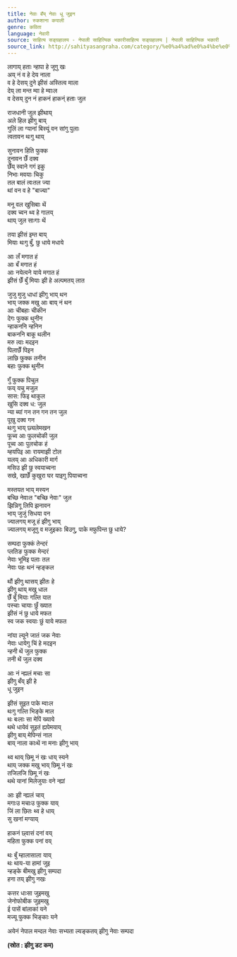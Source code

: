 ```yaml
---
title: नेवाः बँय् नेवाः धू जुइन
author: रुकशाना कपाली
genre: कविता
language: नेवारी
source: साहित्य सङ्ग्रहालय - नेपाली साहित्यिक भकारीसाहित्य सङ्ग्रहालय | नेपाली साहित्यिक भकारी
source_link: http://sahityasangraha.com/category/%e0%a4%ad%e0%a4%be%e0%a4%b7%e0%a4%be-%e0%a4%ad%e0%a4%be%e0%a4%b7%e0%a5%80-%e0%a4%b8%e0%a4%be%e0%a4%b9%e0%a4%bf%e0%a4%a4%e0%a5%8d%e0%a4%af/%e0%a4%a8%e0%a5%87%e0%a4%b5%e0%a4%be%e0%a4%b0%e0%a5%80-%e0%a4%b0%e0%a4%9a%e0%a4%a8%e0%a4%be/
---
```


लागाय् हताः न्हापा हे जूगु खः  
अय् नं व हे देय नाला  
व हे देसय् दुने झीसं अस्तित्व माला  
देय् ला मन्त म्वा हे म्वाःल  
व देसय् दुन नं हाकनं हाकन्ं हताः जुल

राजधानी जुल झीथाय्  
अले हिल झीगु बाय्  
गुलिं ला ग्यानां बिस्यूं वन सांगु पुलाः  
त्वतावन थःगु थाय्

सुनावन हिति फुक्क  
दुनावन छेँ दक्व  
छेँय् स्वाने गगं इकु  
निभाः मवयाः चिकु  
तल बालं त्वःतल ज्या  
थां वन व हे "बाज्या"

मनू वल खुसिबाः थें  
दक्व च्वन थ्व हे गालय्  
थाय् जुल साःगाः थें

तया झीसं इम्त बाय्  
मियाः थःगु बुँ, छु धाये मधाये

आः लँ मगात हं  
आः बँ मगात हं  
आः नयेत्वने याये मगात हं  
झीसं छेँ बुँ मियाः झी हे अल्पमतय् लात

जुजु मुजु धाधां झीगु भाय् थन  
भाय् जक्क मखु आः बाय् नं थन  
आः चीबहाः चीकीन  
देगः फुक्क थुनीन  
न्हाकननि न्हनिन  
बाकननि बाकू थलीन  
मरु त्वाः मदइन  
पिलाछेँ पिइन  
लाछि फुक्क तनीन  
बहाः फुक्क थुनीन

गुँ फुक्क पिचुल  
फय् यचु मजुल  
सास: फिइ थाकुल  
खुसि दक्व ध: जुल  
न्या ब्यां गन तन गन तन जुल  
पूखु दक्व गन  
थःगु भाय् छ्यलेमखन  
फूच्व आः फुलचोकी जुल  
पूच्व आः पुलचोक हं  
म्हयपिइ आः रायमाझी टोल  
यलय् आः अधिकारी मार्ग  
मसिउ झी छु स्वयाच्वना  
सखे, खाछेँ कुखुरा घर याइगु पियाच्वना

मस्तयत भाय् मस्यन  
बच्छि नेवाःत "बच्छि नेवाः" जुल  
झिन्निगू लिपि झनावन  
भाय् जुजुं सिधया वन  
ज्यालगय् मजू हं झीगु भाय्  
ज्यालगय् मजूगु व मजुइकाः बिउगु, पाके मफुपिन्त छु धाये?

सम्पदा फुक्कं तेन्दरं  
प्लतिङ फुक्क मेन्दरं  
नेवाः भूमिइ पलाः तल  
नेवाः पहः थनं न्हङ्कल

थौं झीगु थासय् झीतः हे  
झीगु थाय् मखु धाल  
छेँ बुँ मियाः गल्ति यात  
पस्चाः चायाः छुँ ख्यात  
झीसं नं छु धाये मफत  
स्व जक स्वयाः छुं याये मफत

नांया ल्यूने जातं जक नेवाः  
नेवाः धायेगु चिं हे मदइन  
न्हनी थें जुल फुक्क  
तनी थें जुल दक्व

आः नं न्ह्यलं मचाः सा  
झीगु बँय् झी हे  
धू जुइन

झीसं सुइत पाके म्वाःल  
थःगु गल्ति भिङ्के माल  
थः बःलाः सा मेपिं ख्याये  
थथे धायेवं सुइतं ह्यपेमयाय्  
झीगु बाय् मेपिन्सं नाल  
बाय् नाला काःथें ना मनाः झीगु भाय्

थ्व थाय् छिमू नं खः धाय् स्यने  
थाय् जक्क मखु भाय् छिमू नं खः  
तजिलजि छिमू नं खः  
थथे यानां मिलेजुयाः वने न्ह्यां

आः झी न्ह्यलं चाय्  
मगाःउ मचाःउ फुक्क याय्  
जिं ला छितः थ्व हे धाय्  
सु खनां मग्याय्

हाकनं छ्वासं दनां वय्  
महिता फुक्क पनां वय्

थः बुँ म्हालासाला याय्  
थः थाय-या हामां जुइ  
न्हङ्के बीमखु झीगु सम्पदा  
हना तय् झीगु नखः

कत्तर धाःसा जुइमखु  
जेनोफोबीक जुइमखु  
ई पासें बांलाकां यने  
मज्यू फुक्क भिङ्काः यने

अयेनं नेपाल मन्दल नेवाः सभ्यता ल्यङ्कतय् झीगु नेवाः सम्पदा

**(स्रोत : झीगु डट कम)**
